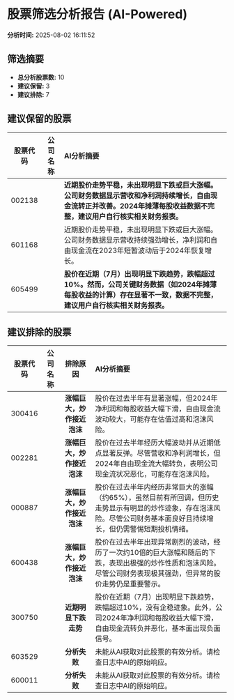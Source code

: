 # 股票筛选分析报告 (AI-Powered)

**分析时间:** 2025-08-02 16:11:52

## 筛选摘要

- **总分析股票数:** 10
- **建议保留:** 3
- **建议排除:** 7

## 建议保留的股票

| 股票代码 | 公司名称 | AI分析摘要 |
|:---:|:---:|:---|
| 002138 |  | **近期股价走势平稳，未出现明显下跌或巨大涨幅。公司财务数据显示营收和净利润持续增长，自由现金流转正并改善。2024年摊薄每股收益数据不完整，建议用户自行核实相关财务报表。** |
| 601168 |  | 近期股价走势平稳，未出现明显下跌或巨大涨幅。公司财务数据显示营收持续强劲增长，净利润和自由现金流在2023年短暂波动后于2024年恢复增长。 |
| 605499 |  | **股价在近期（7月）出现明显下跌趋势，跌幅超过10%。然而，公司关键财务数据（如2024年摊薄每股收益的计算）存在显著不一致，数据不完整，建议用户自行核实相关财务报表。** |

## 建议排除的股票

| 股票代码 | 公司名称 | 排除原因 | AI分析摘要 |
|:---:|:---:|:---:|:---|
| 300416 |  | **涨幅巨大，炒作接近泡沫** | 股价在过去半年有显著涨幅，但2024年净利润和每股收益大幅下滑，自由现金流波动较大，可能存在估值过高和泡沫风险。 |
| 002281 |  | **涨幅巨大，炒作接近泡沫** | 股价在过去半年经历大幅波动并从近期低点显著反弹。尽管营收和净利润增长，但2024年自由现金流大幅转负，表明公司现金流状况恶化，可能存在泡沫风险。 |
| 000887 |  | **涨幅巨大，炒作接近泡沫** | 股价在过去半年内经历非常巨大的涨幅（约65%），虽然目前有所回调，但历史走势显示有明显的炒作迹象，存在泡沫风险。尽管公司财务基本面良好且持续增长，但仍需警惕短期投机情绪。 |
| 600438 |  | **涨幅巨大，炒作接近泡沫** | 股价在过去半年出现异常剧烈的波动，经历了一次约10倍的巨大涨幅和随后的下跌，表现出极强的炒作性质和泡沫风险。尽管公司财务表现极其强劲，但异常的股价走势仍是重要警示。 |
| 300750 |  | **近期明显下跌走势** | 股价在近期（7月）出现明显下跌趋势，跌幅超过10%，没有企稳迹象。此外，公司2024年净利润和每股收益大幅下滑，自由现金流转负并恶化，基本面出现负面信号。 |
| 603529 |  | **分析失败** | 未能从AI获取对此股票的有效分析。请检查日志中AI的原始响应。 |
| 600011 |  | **分析失败** | 未能从AI获取对此股票的有效分析。请检查日志中AI的原始响应。 |
